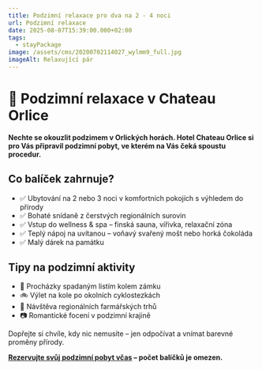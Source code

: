 ```yaml
---
title: Podzimní relaxace pro dva na 2 - 4 noci
url: Podzimní relaxace
date: 2025-08-07T15:39:00.000+02:00
tags:
  - stayPackage
image: /assets/cms/20200702114027_wylmm9_full.jpg
imageAlt: Relaxující pár
---
```

# 🍂 Podzimní relaxace v Chateau Orlice

**Nechte se okouzlit podzimem v Orlických horách. Hotel Chateau Orlice si pro Vás připravil podzimní pobyt, ve kterém na Vás čeká spoustu procedur.**

## Co balíček zahrnuje?

* ✅ Ubytování na 2 nebo 3 noci v komfortních pokojích s výhledem do přírody
* ✅ Bohaté snídaně z čerstvých regionálních surovin
* ✅ Vstup do wellness & spa – finská sauna, vířivka, relaxační zóna
* ✅ Teplý nápoj na uvítanou – voňavý svařený mošt nebo horká čokoláda
* ✅ Malý dárek na památku

## Tipy na podzimní aktivity

* 🍁 Procházky spadaným listím kolem zámku
* 🚲 Výlet na kole po okolních cyklostezkách
* 🎃 Návštěva regionálních farmářských trhů
* 📷 Romantické focení v podzimní krajině

Dopřejte si chvíle, kdy nic nemusíte – jen odpočívat a vnímat barevné proměny přírody.

**[Rezervujte svůj podzimní pobyt včas](https://www.tvrzorlice.cz/rezervace/) – počet balíčků je omezen.**
